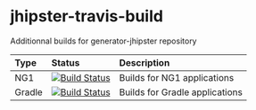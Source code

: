 # jhipster-travis-build

Additionnal builds for generator-jhipster repository

| Type     | Status                                             | Description                    |
|:---------|:---------------------------------------------------|:-------------------------------|
| NG1      | [![Build Status][travis-image-master]][travis-url] | Builds for NG1 applications    |
| Gradle   | [![Build Status][travis-image-gradle]][travis-url] | Builds for Gradle applications |

[travis-url]: https://travis-ci.org/hipster-labs/jhipster-travis-build
[travis-image-master]: https://travis-ci.org/hipster-labs/jhipster-travis-build.svg?branch=master
[travis-image-gradle]: https://travis-ci.org/hipster-labs/jhipster-travis-build.svg?branch=gradle
